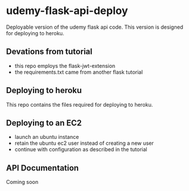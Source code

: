 # udemy-flask-api-deploy

Deployable version of the udemy flask api code. This version is designed
for deploying to heroku. 

## Devations from tutorial

* this repo employs the flask-jwt-extension
* the requirements.txt came from another flask tutorial

## Deploying to heroku

This repo contains the files required for deploying to heroku. 

## Deploying to an EC2

* launch an ubuntu instance
* retain the ubuntu ec2 user instead of creating a new user
* continue with configuration as described in the tutorial


## API Documentation

Coming soon


